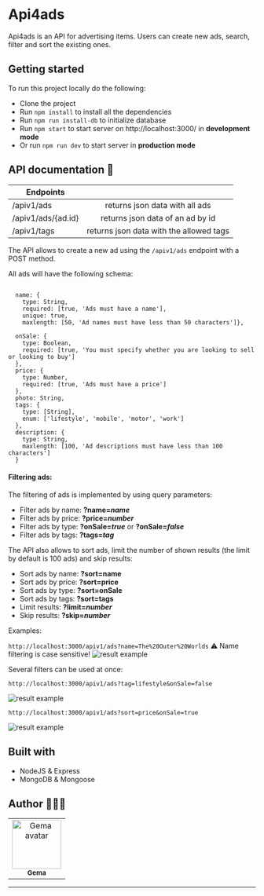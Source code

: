 # Api4ads

Api4ads is an API for advertising items. Users can create new ads, search, filter and sort the existing ones. 

## Getting started 

To run this project locally do the following:

- Clone the project
- Run ```npm install``` to install all the dependencies
- Run ```npm run install-db``` to initialize database 
- Run ```npm start```  to start server on http://localhost:3000/ in **development mode**
- Or run ```npm run dev``` to start server in **production mode**

## API documentation 📖


| Endpoints        |            |   
| ------------- |:-------------:| 
| /apiv1/ads      | returns json data with all ads 
| /apiv1/ads/{ad.id}      | returns json data of an ad by id    
| /apiv1/tags | returns json data with the allowed tags     


The API allows to create a new ad using the ```/apiv1/ads``` endpoint with a POST method. 

All ads will have the following schema:
````

  name: {  
    type: String, 
    required: [true, 'Ads must have a name'],
    unique: true,
    maxlength: [50, 'Ad names must have less than 50 characters']},

  onSale: {
    type: Boolean,
    required: [true, 'You must specify whether you are looking to sell or looking to buy']
  },
  price: {
    type: Number,
    required: [true, 'Ads must have a price']
  },
  photo: String,
  tags: {
    type: [String],
    enum: ['lifestyle', 'mobile', 'motor', 'work']
  },
  description: {
    type: String,
    maxlength: [100, 'Ad descriptions must have less than 100 characters']
  } 

```` 

#### Filtering ads:

The filtering of ads is implemented by using query parameters: 

- Filter ads by name: **?name=*name***
- Filter ads by price: **?price=*number***
- Filter ads by type: **?onSale=*true*** or **?onSale=*false***
- Filter ads by tags: **?tags=*tag***

The API also allows to sort ads, limit the number of shown results (the limit by default is 100 ads) and skip results: 
- Sort ads by name: **?sort=name**
- Sort ads by price: **?sort=price**
- Sort ads by type: **?sort=onSale**
- Sort ads by tags: **?sort=tags**
- Limit results: **?limit=*number***
- Skip results: **?skip=*number***


Examples:

 ```http://localhost:3000/apiv1/ads?name=The%20Outer%20Worlds```   ⚠️ Name filtering is case sensitive! 
![result example](https://raw.githubusercontent.com/gemasegarra/api4ads/master/public/images/1.png?token=AJRTL2OV6JMRXYK3QSZOY726R5X34)

Several filters can be used at once:

```http://localhost:3000/apiv1/ads?tag=lifestyle&onSale=false``` 

![result example](https://raw.githubusercontent.com/gemasegarra/api4ads/master/public/images/2.png?token=AJRTL2J7ST2BG7WQCTJP3RK6R5YHU)


```http://localhost:3000/apiv1/ads?sort=price&onSale=true```

![result example](https://raw.githubusercontent.com/gemasegarra/api4ads/master/public/images/3.png?token=AJRTL2OV6JMRXYK3QSZOY726R5X34)


## Built with 

- NodeJS & Express
- MongoDB & Mongoose

## Author 👩🏻‍💻

<table>
<tr>
<td align="center"><a href="https://github.com/gemasegarra"><img src="https://avatars2.githubusercontent.com/u/40056297?v=4" width="100px;" alt="Gema avatar"/><br/><sub><b>Gema</b></sub></a><br/><a href="https://github.com/gemasegarra"></a>
</table>

---